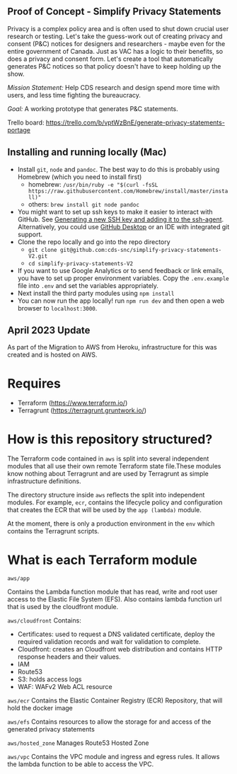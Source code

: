 ## Proof of Concept - Simplify Privacy Statements



Privacy is a complex policy area and is often used to shut down crucial user research or testing. Let's take the guess-work out of creating privacy and consent (P&C) notices for designers and researchers - maybe even for the entire government of Canada. Just as VAC has a logic to their benefits, so does a privacy and consent form. Let's create a tool that automatically generates P&C notices so that policy doesn't have to keep holding up the show.

_Mission Statement:_ Help CDS research and design spend more time with users, and less time fighting the bureaucracy.

_Goal:_ A working prototype that generates P&C statements.

Trello board: https://trello.com/b/vptWzBnE/generate-privacy-statements-portage

## Installing and running locally (Mac)

- Install `git`, `node` and `pandoc`. The best way to do this is probably using Homebrew (which you need to install first)
  - homebrew: `/usr/bin/ruby -e "$(curl -fsSL https://raw.githubusercontent.com/Homebrew/install/master/install)"`
  - others: `brew install git node pandoc`
- You might want to set up ssh keys to make it easier to interact with GitHub. See [Generating a new SSH key and adding it to the ssh-agent](https://help.github.com/en/enterprise/2.16/user/articles/generating-a-new-ssh-key-and-adding-it-to-the-ssh-agent). Alternatively, you could use [GitHub Desktop](https://desktop.github.com/) or an IDE with integrated git support.
- Clone the repo locally and go into the repo directory
  - `git clone git@github.com:cds-snc/simplify-privacy-statements-V2.git`
  - `cd simplify-privacy-statements-V2`
- If you want to use Google Analytics or to send feedback or link emails, you have to set up proper environment variables. Copy the `.env.example` file into `.env` and set the variables appropriately.
- Next install the third party modules using `npm install`
- You can now run the app locally! run `npm run dev` and then open a web browser to `localhost:3000`.

## April 2023 Update

As part of the Migration to AWS from Heroku, infrastructure for this was created and is hosted on AWS.

# Requires
- Terraform (https://www.terraform.io/)
- Terragrunt (https://terragrunt.gruntwork.io/)

# How is this repository structured?

The Terraform code contained in `aws` is split into several independent modules that all use their own remote Terraform state file.These modules know nothing about Terragrunt and are used by Terragrunt as simple infrastructure definitions.

The directory structure inside `aws` reflects the split into independent modules. For example, `ecr`, contains the lifecycle policy and configuration that creates the ECR that will be used by the `app (lambda)` module.

At the moment, there is only a production environment in the `env` which contains the Terragrunt scripts.

# What is each Terraform module

`aws/app`

Contains the Lambda function module that has read, write and root user access to the Elastic File System (EFS). Also contains lambda function url that is used by the cloudfront module.

`aws/cloudfront`
Contains:
- Certificates: used to request a DNS validated certificate, deploy the required validation records and wait for validation to complete.
- Cloudfront: creates an Cloudfront web distribution and contains HTTP response headers and their values.
- IAM
- Route53
- S3: holds access logs
- WAF: WAFv2 Web ACL resource

`aws/ecr`
Contains the Elastic Container Registry (ECR) Repository, that will hold the docker image

`aws/efs`
Contains resources to allow the storage for and access of the generated privacy statements

`aws/hosted_zone`
Manages Route53 Hosted Zone

`aws/vpc`
Contains the VPC module and ingress and egress rules. It allows the lambda function to be able to access the VPC.